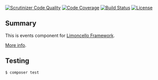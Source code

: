 [![Scrutinizer Code Quality](https://scrutinizer-ci.com/g/lolltec/limoncello-php-component-events/badges/quality-score.png?b=master)](https://scrutinizer-ci.com/g/lolltec/limoncello-php-component-events/?branch=master)
[![Code Coverage](https://scrutinizer-ci.com/g/lolltec/limoncello-php-component-events/badges/coverage.png?b=master)](https://scrutinizer-ci.com/g/lolltec/limoncello-php-component-events/?branch=master)
[![Build Status](https://travis-ci.org/lolltec/limoncello-php-component-events.svg?branch=master)](https://travis-ci.org/lolltec/limoncello-php-component-events)
[![License](https://img.shields.io/github/license/lolltec/limoncello-php-framework.svg)](https://packagist.org/packages/lolltec/limoncello-php-framework)

## Summary

This is events component for [Limoncello Framework](https://github.com/lolltec/limoncello-php-framework).

[More info](https://github.com/lolltec/limoncello-php-framework).

## Testing

```bash
$ composer test
```

